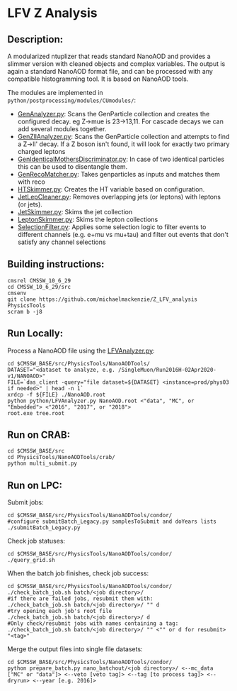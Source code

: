 # LFV Z Analysis

## Description:
  A modularized ntuplizer that reads standard NanoAOD and provides a slimmer version with cleaned objects and complex variables.
  The output is again a standard NanoAOD format file, and can be processed with any compatible histogramming tool. It is based on NanoAOD tools. 

  The modules are implemented in `python/postprocessing/modules/CUmodules/`:
  - [GenAnalyzer.py](python/postprocessing/modules/CUmodules/GenAnalyzer.py): Scans the GenParticle collection and creates the configured decay. eg Z->mue is 23->13,11. For cascade decays we can add
    several modules together.
  - [GenZllAnalyzer.py](python/postprocessing/modules/CUmodules/GenZllAnalyzer.py): Scans the GenParticle collection and attempts to find a Z->ll' decay. If a Z boson isn't found, it will
    look for exactly two primary charged leptons
  - [GenIdenticalMothersDiscriminator.py](python/postprocessing/modules/CUmodules/GenIdenticalMothersDiscriminator.py): In case of two identical particles this can be used to disentangle them.
  - [GenRecoMatcher.py](python/postprocessing/modules/CUmodules/GenRecoMatcher.py): Takes genparticles as inputs and matches them with reco
  - [HTSkimmer.py](python/postprocessing/modules/CUmodules/HTSkimmer.py): Creates the HT variable based on configuration.
  - [JetLepCleaner.py](python/postprocessing/modules/CUmodules/JetLepCleaner.py): Removes overlapping jets (or leptons) with leptons (or jets).
  - [JetSkimmer.py](python/postprocessing/modules/CUmodules/JetSkimmer.py): Skims the jet collection
  - [LeptonSkimmer.py](python/postprocessing/modules/CUmodules/LeptonSkimmer.py): Skims the lepton collections
  - [SelectionFilter.py](python/postprocessing/modules/CUmodules/SelectionFilter.py): Applies some selection logic to filter events to different channels (e.g. e+mu vs mu+tau) and filter
    out events that don't satisfy any channel selections

## Building instructions:
```
cmsrel CMSSW_10_6_29
cd CMSSW_10_6_29/src
cmsenv
git clone https://github.com/michaelmackenzie/Z_LFV_analysis PhysicsTools
scram b -j8
```

## Run Locally:
Process a NanoAOD file using the [LFVAnalyzer.py](NanoAODTools/python/LFVAnalyzer.py):
```
cd $CMSSW_BASE/src/PhysicsTools/NanoAODTools/
DATASET="<dataset to analyze, e.g. /SingleMuon/Run2016H-02Apr2020-v1/NANOAOD>"
FILE=`das_client -query="file dataset=${DATASET} <instance=prod/phys03 if needed>" | head -n 1`
xrdcp -f ${FILE} ./NanoAOD.root
python python/LFVAnalyzer.py NanoAOD.root <"data", "MC", or "Embedded"> <"2016", "2017", or "2018">
root.exe tree.root
```
  
## Run on CRAB:
```
cd $CMSSW_BASE/src
cd PhysicsTools/NanoAODTools/crab/
python multi_submit.py
```

## Run on LPC:
Submit jobs:
```
cd $CMSSW_BASE/src/PhysicsTools/NanoAODTools/condor/
#configure submitBatch_Legacy.py samplesToSubmit and doYears lists
./submitBatch_Legacy.py
```
Check job statuses:
```
cd $CMSSW_BASE/src/PhysicsTools/NanoAODTools/condor/
./query_grid.sh
```
When the batch job finishes, check job success:
```
cd $CMSSW_BASE/src/PhysicsTools/NanoAODTools/condor/
./check_batch_job.sh batch/<job directory>/
#if there are failed jobs, resubmit them with:
./check_batch_job.sh batch/<job directory>/ "" d
#try opening each job's root file
./check_batch_job.sh batch/<job directory>/ d
#Only check/resubmit jobs with names containing a tag:
./check_batch_job.sh batch/<job directory>/ "" <"" or d for resubmit> "<tag>"
```
Merge the output files into single file datasets:
```
cd $CMSSW_BASE/src/PhysicsTools/NanoAODTools/condor/
python prepare_batch.py nano_batchout/<job directory>/ <--mc_data ["MC" or "data"]> <--veto [veto tag]> <--tag [to process tag]> <--dryrun> <--year [e.g. 2016]>
```

